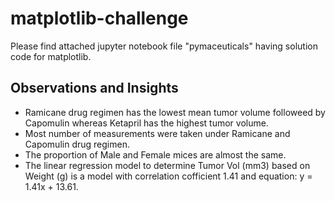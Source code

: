 # matplotlib-challenge

Please find attached jupyter notebook file "pymaceuticals" having solution code for matplotlib.

## Observations and Insights
* Ramicane drug regimen has the lowest mean tumor volume followeed by Capomulin whereas Ketapril has the highest tumor volume.
* Most number of measurements were taken under Ramicane and Capomulin drug regimen.
* The proportion of Male and Female mices are almost the same.
* The linear regression model to determine Tumor Vol (mm3) based on Weight (g) is a model with correlation cofficient 1.41 and equation: y = 1.41x + 13.61.
